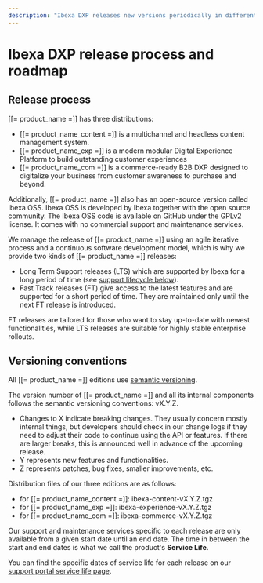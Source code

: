 ```yaml
---
description: "Ibexa DXP releases new versions periodically in different flavors: Ibexa Content, Ibexa Experience and Ibexa Commerce, plus open-source Ibexa OSS."
---
```


# Ibexa DXP release process and roadmap

## Release process

[[= product_name =]] has three distributions:

- [[= product_name_content =]] is a multichannel and headless content management system.
- [[= product_name_exp =]] is a modern modular Digital Experience Platform to build outstanding customer experiences
- [[= product_name_com =]] is a commerce-ready B2B DXP designed to digitalize your business from customer awareness to purchase and beyond.

Additionally, [[= product_name =]] also has an open-source version called Ibexa OSS.
Ibexa OSS is developed by Ibexa together with the open source community.
The Ibexa OSS code is available on GitHub under the GPLv2 license.
It comes with no commercial support and maintenance services. 

We manage the release of [[= product_name =]] using an agile iterative process and a continuous software development model, which is why we provide two kinds of [[= product_name =]] releases:

- Long Term Support releases (LTS) which are supported by Ibexa for a long period of time (see [support lifecycle below](#support-lifecycle)).
- Fast Track releases (FT) give access to the latest features and are supported for a short period of time. They are maintained only until the next FT release is introduced.

FT releases are tailored for those who want to stay up-to-date with newest functionalities,
while LTS releases are suitable for highly stable enterprise rollouts.

## Versioning conventions

All [[= product_name =]] editions use [semantic versioning](http://semver.org/).  

The version number of [[= product_name =]] and all its internal components follows the semantic versioning conventions: vX.Y.Z.

- Changes to X indicate breaking changes. They usually concern mostly internal things, but developers should check in our change logs if they need to adjust their code to continue using the API or features. If there are larger breaks, this is announced well in advance of the upcoming release.
- Y represents new features and functionalities.
- Z represents patches, bug fixes, smaller improvements, etc.

Distribution files of our three editions are as follows:

- for [[= product_name_content =]]: ibexa-content-vX.Y.Z.tgz
- for [[= product_name_exp =]]: ibexa-experience-vX.Y.Z.tgz
- for [[= product_name_com =]]: ibexa-commerce-vX.Y.Z.tgz

Our support and maintenance services specific to each release are only available from a given start date until an end date.
The time in between the start and end dates is what we call the product's **Service Life**.

You can find the specific dates of service life for each release on our [support portal service life page](https://support.ibexa.co/Public/Service-Life).
